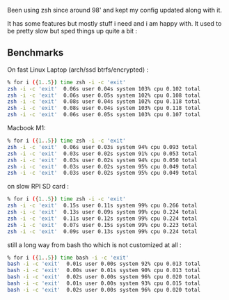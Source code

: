 Been using zsh since around 98' and kept my config updated along with it.

It has some features but mostly stuff i need and i am happy with. It used to be
pretty slow but sped things up quite a bit :

## Benchmarks

On fast Linux Laptop (arch/ssd btrfs/encrypted) :

```bash
% for i ({1..5}) time zsh -i -c 'exit'
zsh -i -c 'exit'  0.06s user 0.04s system 103% cpu 0.102 total
zsh -i -c 'exit'  0.06s user 0.05s system 102% cpu 0.108 total
zsh -i -c 'exit'  0.08s user 0.04s system 102% cpu 0.118 total
zsh -i -c 'exit'  0.08s user 0.04s system 103% cpu 0.118 total
zsh -i -c 'exit'  0.06s user 0.05s system 103% cpu 0.107 total
```

Macbook M1:

```bash
% for i ({1..5}) time zsh -i -c 'exit'
zsh -i -c 'exit'  0.06s user 0.03s system 94% cpu 0.093 total
zsh -i -c 'exit'  0.03s user 0.02s system 91% cpu 0.053 total
zsh -i -c 'exit'  0.03s user 0.02s system 94% cpu 0.050 total
zsh -i -c 'exit'  0.03s user 0.02s system 95% cpu 0.049 total
zsh -i -c 'exit'  0.03s user 0.02s system 95% cpu 0.049 total
```

on slow RPI SD card : 

```bash
% for i ({1..5}) time zsh -i -c 'exit'
zsh -i -c 'exit'  0.15s user 0.11s system 99% cpu 0.266 total
zsh -i -c 'exit'  0.13s user 0.09s system 99% cpu 0.224 total
zsh -i -c 'exit'  0.11s user 0.12s system 99% cpu 0.224 total
zsh -i -c 'exit'  0.07s user 0.15s system 99% cpu 0.223 total
zsh -i -c 'exit'  0.09s user 0.13s system 99% cpu 0.224 total
```

still a long way from bash tho which is not customized at all : 

```bash
% for i ({1..5}) time bash -i -c 'exit'
bash -i -c 'exit'  0.01s user 0.00s system 92% cpu 0.013 total
bash -i -c 'exit'  0.00s user 0.01s system 90% cpu 0.013 total
bash -i -c 'exit'  0.02s user 0.00s system 96% cpu 0.020 total
bash -i -c 'exit'  0.01s user 0.00s system 93% cpu 0.015 total
bash -i -c 'exit'  0.02s user 0.00s system 96% cpu 0.020 total
```
